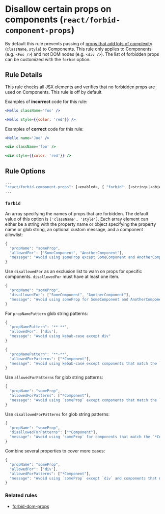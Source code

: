 # Disallow certain props on components (`react/forbid-component-props`)

<!-- end auto-generated rule header -->

By default this rule prevents passing of [props that add lots of complexity](https://medium.com/brigade-engineering/don-t-pass-css-classes-between-components-e9f7ab192785) (`className`, `style`) to Components. This rule only applies to Components (e.g. `<Foo />`) and not DOM nodes (e.g. `<div />`). The list of forbidden props can be customized with the `forbid` option.

## Rule Details

This rule checks all JSX elements and verifies that no forbidden props are used
on Components. This rule is off by default.

Examples of **incorrect** code for this rule:

```jsx
<Hello className='foo' />
```

```jsx
<Hello style={{color: 'red'}} />
```

Examples of **correct** code for this rule:

```jsx
<Hello name='Joe' />
```

```jsx
<div className='foo' />
```

```jsx
<div style={{color: 'red'}} />
```

## Rule Options

```js
...
"react/forbid-component-props": [<enabled>, { "forbid": [<string>|<object>] }]
...
```

### `forbid`

An array specifying the names of props that are forbidden. The default value of this option is `['className', 'style']`.
Each array element can either be a string with the property name or object specifying the property name or glob string, an optional
custom message, and a component allowlist:

```js
{
  "propName": "someProp",
  "allowedFor": ["SomeComponent", "AnotherComponent"],
  "message": "Avoid using someProp except SomeComponent and AnotherComponent"
}
```

Use `disallowedFor` as an exclusion list to warn on props for specific components. `disallowedFor` must have at least one item.

```js
{
  "propName": "someProp",
  "disallowedFor": ["SomeComponent", "AnotherComponent"],
  "message": "Avoid using someProp for SomeComponent and AnotherComponent"
}
```

For `propNamePattern` glob string patterns:

```js
{
  "propNamePattern": '**-**',
  "allowedFor": ['div'],
  "message": "Avoid using kebab-case except div"
}
```

```js
{
  "propNamePattern": '**-**',
  "allowedForPatterns": ["*Component"],
  "message": "Avoid using kebab-case except components that match the `*Component` pattern"
}
```

Use `allowedForPatterns` for glob string patterns:

```js
{
  "propName": "someProp",
  "allowedForPatterns": ["*Component"],
  "message": "Avoid using `someProp` except components that match the `*Component` pattern"
}
```

Use `disallowedForPatterns` for glob string patterns:

```js
{
  "propName": "someProp",
  "disallowedForPatterns": ["*Component"],
  "message": "Avoid using `someProp` for components that match the `*Component` pattern"
}
```

Combine several properties to cover more cases:

```js
{
  "propName": "someProp",
  "allowedFor": ['div'],
  "allowedForPatterns": ["*Component"],
  "message": "Avoid using `someProp` except `div` and components that match the `*Component` pattern"
}
```

### Related rules

- [forbid-dom-props](./forbid-dom-props.md)
